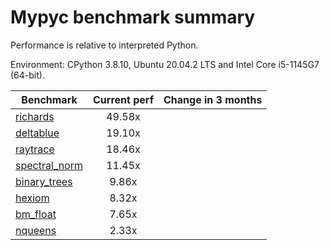 # Mypyc benchmark summary

Performance is relative to interpreted Python.

Environment: CPython 3.8.10, Ubuntu 20.04.2 LTS and Intel Core i5-1145G7 (64-bit).

| Benchmark | Current perf | Change in 3 months |
| --- | :---: | :---: |
| [richards](benchmarks/richards.md) | 49.58x |  |
| [deltablue](benchmarks/deltablue.md) | 19.10x |  |
| [raytrace](benchmarks/raytrace.md) | 18.46x |  |
| [spectral_norm](benchmarks/spectral_norm.md) | 11.45x |  |
| [binary_trees](benchmarks/binary_trees.md) | 9.86x |  |
| [hexiom](benchmarks/hexiom.md) | 8.32x |  |
| [bm_float](benchmarks/bm_float.md) | 7.65x |  |
| [nqueens](benchmarks/nqueens.md) | 2.33x |  |
